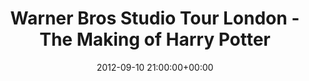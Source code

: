 ---
date: 2012-09-10 21:00:00+00:00
layout: album
title: "Warner Bros Studio Tour London - The Making of Harry Potter"
categories: 
- events
photoset: 72157644255685630
flickimg: 14161074626
comments: true
---